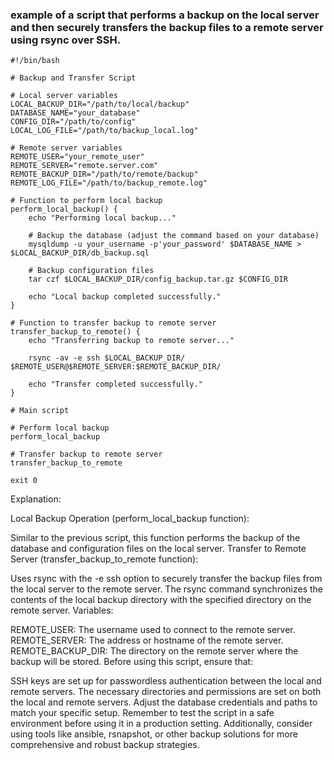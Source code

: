 ### example of a script that performs a backup on the local server and then securely transfers the backup files to a remote server using rsync over SSH.

```
#!/bin/bash

# Backup and Transfer Script

# Local server variables
LOCAL_BACKUP_DIR="/path/to/local/backup"
DATABASE_NAME="your_database"
CONFIG_DIR="/path/to/config"
LOCAL_LOG_FILE="/path/to/backup_local.log"

# Remote server variables
REMOTE_USER="your_remote_user"
REMOTE_SERVER="remote.server.com"
REMOTE_BACKUP_DIR="/path/to/remote/backup"
REMOTE_LOG_FILE="/path/to/backup_remote.log"

# Function to perform local backup
perform_local_backup() {
    echo "Performing local backup..."
    
    # Backup the database (adjust the command based on your database)
    mysqldump -u your_username -p'your_password' $DATABASE_NAME > $LOCAL_BACKUP_DIR/db_backup.sql

    # Backup configuration files
    tar czf $LOCAL_BACKUP_DIR/config_backup.tar.gz $CONFIG_DIR

    echo "Local backup completed successfully."
}

# Function to transfer backup to remote server
transfer_backup_to_remote() {
    echo "Transferring backup to remote server..."

    rsync -av -e ssh $LOCAL_BACKUP_DIR/ $REMOTE_USER@$REMOTE_SERVER:$REMOTE_BACKUP_DIR/

    echo "Transfer completed successfully."
}

# Main script

# Perform local backup
perform_local_backup

# Transfer backup to remote server
transfer_backup_to_remote

exit 0
```

Explanation:

Local Backup Operation (perform_local_backup function):

Similar to the previous script, this function performs the backup of the database and configuration files on the local server.
Transfer to Remote Server (transfer_backup_to_remote function):

Uses rsync with the -e ssh option to securely transfer the backup files from the local server to the remote server.
The rsync command synchronizes the contents of the local backup directory with the specified directory on the remote server.
Variables:

REMOTE_USER: The username used to connect to the remote server.
REMOTE_SERVER: The address or hostname of the remote server.
REMOTE_BACKUP_DIR: The directory on the remote server where the backup will be stored.
Before using this script, ensure that:

SSH keys are set up for passwordless authentication between the local and remote servers.
The necessary directories and permissions are set on both the local and remote servers.
Adjust the database credentials and paths to match your specific setup.
Remember to test the script in a safe environment before using it in a production setting. Additionally, consider using tools like ansible, rsnapshot, or other backup solutions for more comprehensive and robust backup strategies.
